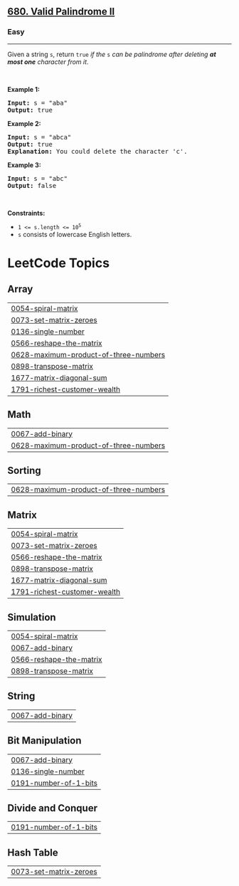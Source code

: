 <h2><a href="https://leetcode.com/problems/valid-palindrome-ii">680. Valid Palindrome II</a></h2><h3>Easy</h3><hr><p>Given a string <code>s</code>, return <code>true</code> <em>if the </em><code>s</code><em> can be palindrome after deleting <strong>at most one</strong> character from it</em>.</p>

<p>&nbsp;</p>
<p><strong class="example">Example 1:</strong></p>

<pre>
<strong>Input:</strong> s = &quot;aba&quot;
<strong>Output:</strong> true
</pre>

<p><strong class="example">Example 2:</strong></p>

<pre>
<strong>Input:</strong> s = &quot;abca&quot;
<strong>Output:</strong> true
<strong>Explanation:</strong> You could delete the character &#39;c&#39;.
</pre>

<p><strong class="example">Example 3:</strong></p>

<pre>
<strong>Input:</strong> s = &quot;abc&quot;
<strong>Output:</strong> false
</pre>

<p>&nbsp;</p>
<p><strong>Constraints:</strong></p>

<ul>
	<li><code>1 &lt;= s.length &lt;= 10<sup>5</sup></code></li>
	<li><code>s</code> consists of lowercase English letters.</li>
</ul>

<!---LeetCode Topics Start-->
# LeetCode Topics
## Array
|  |
| ------- |
| [0054-spiral-matrix](https://github.com/Atharvkadamcodes/LEETCODE/tree/master/0054-spiral-matrix) |
| [0073-set-matrix-zeroes](https://github.com/Atharvkadamcodes/LEETCODE/tree/master/0073-set-matrix-zeroes) |
| [0136-single-number](https://github.com/Atharvkadamcodes/LEETCODE/tree/master/0136-single-number) |
| [0566-reshape-the-matrix](https://github.com/Atharvkadamcodes/LEETCODE/tree/master/0566-reshape-the-matrix) |
| [0628-maximum-product-of-three-numbers](https://github.com/Atharvkadamcodes/LEETCODE/tree/master/0628-maximum-product-of-three-numbers) |
| [0898-transpose-matrix](https://github.com/Atharvkadamcodes/LEETCODE/tree/master/0898-transpose-matrix) |
| [1677-matrix-diagonal-sum](https://github.com/Atharvkadamcodes/LEETCODE/tree/master/1677-matrix-diagonal-sum) |
| [1791-richest-customer-wealth](https://github.com/Atharvkadamcodes/LEETCODE/tree/master/1791-richest-customer-wealth) |
## Math
|  |
| ------- |
| [0067-add-binary](https://github.com/Atharvkadamcodes/LEETCODE/tree/master/0067-add-binary) |
| [0628-maximum-product-of-three-numbers](https://github.com/Atharvkadamcodes/LEETCODE/tree/master/0628-maximum-product-of-three-numbers) |
## Sorting
|  |
| ------- |
| [0628-maximum-product-of-three-numbers](https://github.com/Atharvkadamcodes/LEETCODE/tree/master/0628-maximum-product-of-three-numbers) |
## Matrix
|  |
| ------- |
| [0054-spiral-matrix](https://github.com/Atharvkadamcodes/LEETCODE/tree/master/0054-spiral-matrix) |
| [0073-set-matrix-zeroes](https://github.com/Atharvkadamcodes/LEETCODE/tree/master/0073-set-matrix-zeroes) |
| [0566-reshape-the-matrix](https://github.com/Atharvkadamcodes/LEETCODE/tree/master/0566-reshape-the-matrix) |
| [0898-transpose-matrix](https://github.com/Atharvkadamcodes/LEETCODE/tree/master/0898-transpose-matrix) |
| [1677-matrix-diagonal-sum](https://github.com/Atharvkadamcodes/LEETCODE/tree/master/1677-matrix-diagonal-sum) |
| [1791-richest-customer-wealth](https://github.com/Atharvkadamcodes/LEETCODE/tree/master/1791-richest-customer-wealth) |
## Simulation
|  |
| ------- |
| [0054-spiral-matrix](https://github.com/Atharvkadamcodes/LEETCODE/tree/master/0054-spiral-matrix) |
| [0067-add-binary](https://github.com/Atharvkadamcodes/LEETCODE/tree/master/0067-add-binary) |
| [0566-reshape-the-matrix](https://github.com/Atharvkadamcodes/LEETCODE/tree/master/0566-reshape-the-matrix) |
| [0898-transpose-matrix](https://github.com/Atharvkadamcodes/LEETCODE/tree/master/0898-transpose-matrix) |
## String
|  |
| ------- |
| [0067-add-binary](https://github.com/Atharvkadamcodes/LEETCODE/tree/master/0067-add-binary) |
## Bit Manipulation
|  |
| ------- |
| [0067-add-binary](https://github.com/Atharvkadamcodes/LEETCODE/tree/master/0067-add-binary) |
| [0136-single-number](https://github.com/Atharvkadamcodes/LEETCODE/tree/master/0136-single-number) |
| [0191-number-of-1-bits](https://github.com/Atharvkadamcodes/LEETCODE/tree/master/0191-number-of-1-bits) |
## Divide and Conquer
|  |
| ------- |
| [0191-number-of-1-bits](https://github.com/Atharvkadamcodes/LEETCODE/tree/master/0191-number-of-1-bits) |
## Hash Table
|  |
| ------- |
| [0073-set-matrix-zeroes](https://github.com/Atharvkadamcodes/LEETCODE/tree/master/0073-set-matrix-zeroes) |
<!---LeetCode Topics End-->